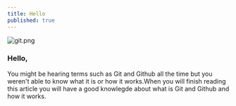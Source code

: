 ```yaml
---
title: Hello
published: true
---
```

![git.png]({{site.baseurl}}/_posts/git.png)

### Hello,
You might be hearing terms such as Git and Github all the time but you weren't able to know 
what it is or how it works.When you will finish reading this article you will have a good knowlegde
about what is Git and Github and how it works. 
